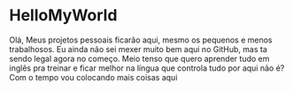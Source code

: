 # HelloMyWorld
Olá,
Meus projetos pessoais ficarão aqui, mesmo os pequenos e menos trabalhosos. 
Eu ainda não sei mexer muito bem aqui no GitHub, mas ta sendo legal agora no começo. 
Meio tenso que quero aprender tudo em inglês pra treinar e ficar melhor na língua que controla tudo por aqui não é?
Com o tempo vou colocando mais coisas aqui
